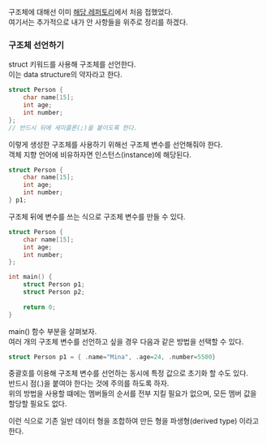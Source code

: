 <p>
구조체에 대해선 이미 <a href="https://github.com/TaekGeunLee/study_CS/tree/master/S1/11">해당 레퍼토리</a>에서 처음 접했었다.<br />
여기서는 추가적으로 내가 안 사항들을 위주로 정리를 하겠다.
</p>

### 구조체 선언하기

<p>
struct 키워드를 사용해 구조체를 선언한다.<br />
이는 data structure의 약자라고 한다.
</p>

```c
struct Person {
    char name[15];
    int age;
    int number;
};
// 반드시 뒤에 세미콜론(;)을 붙이도록 한다.
```

<p>
이렇게 생성한 구조체를 사용하기 위해선 구조체 변수를 선언해줘야 한다.<br />
객체 지향 언어에 비유하자면 인스턴스(instance)에 해당된다.
</p>

```c
struct Person {
    char name[15];
    int age;
    int number;
} p1;
```

<p>구조체 뒤에 변수를 쓰는 식으로 구조체 변수를 만들 수 있다.</p>

```c
struct Person {
    char name[15];
    int age;
    int number;
};

int main() {
    struct Person p1;
    struct Person p2;
    
    return 0;
}
```
<p>
main() 함수 부분을 살펴보자.<br />
여러 개의 구조체 변수를 선언하고 싶을 경우 다음과 같은 방법을 선택할 수 있다.
</p>

```c
struct Person p1 = { .name="Mina", .age=24, .number=5500}
```
<p>
중괄호를 이용해 구조체 변수를 선언하는 동시에 특정 값으로 초기화 할 수도 있다.<br />
반드시 점(.)을 붙여야 한다는 것에 주의를 하도록 하자.<br />
위의 방법을 사용할 떄에는 멤버들의 순서를 전부 지킬 필요가 없으며, 
모든 멤버 값을 할당할 필요도 없다.
</p>

<p>이런 식으로 기존 일반 데이터 형을 조합하여 만든 형을 파생형(derived type) 이라고 한다.</p>
